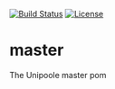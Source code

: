 [![Build Status](https://travis-ci.org/Unipoole/master.svg?branch=master)](https://travis-ci.org/Unipoole/master)
[![License](https://img.shields.io/badge/License-ECL%202.0-blue.svg)](https://opensource.org/licenses/ECL-2.0)
# master
The Unipoole master pom
